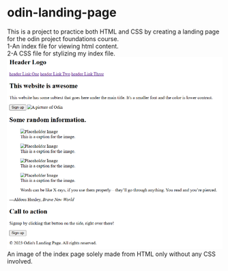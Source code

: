 # odin-landing-page
This is a project to practice both HTML and CSS by creating a landing page for the odin project foundations course.  
1-An index file for viewing html content.<br/>
2-A CSS file for stylizing my index file.
![An image of the index page solely made from HTML only without any CSS involved](https://github.com/WizCodeDesign/odin-landing-page/blob/main/Images/html_only.PNG)<br/>
An image of the index page solely made from HTML only without any CSS involved.